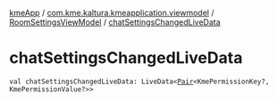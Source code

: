 [kmeApp](../../index.md) / [com.kme.kaltura.kmeapplication.viewmodel](../index.md) / [RoomSettingsViewModel](index.md) / [chatSettingsChangedLiveData](./chat-settings-changed-live-data.md)

# chatSettingsChangedLiveData

`val chatSettingsChangedLiveData: LiveData<`[`Pair`](https://kotlinlang.org/api/latest/jvm/stdlib/kotlin/-pair/index.html)`<KmePermissionKey?, KmePermissionValue?>>`